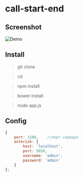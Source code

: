 # call-start-end

## Screenshot

![Demo](https://raw.githubusercontent.com/antirek/call-start-end/master/images/demo.png)


## Install

> git clone 

> cd 

> npm install

> bower install

> node app.js


## Config

`````javascript
{
    port: 3100,    //порт сервера
    asterisk: {
        host: 'localhost',
        port: 5038,
        username: 'admin',
        password: 'admin'
    }
};

`````